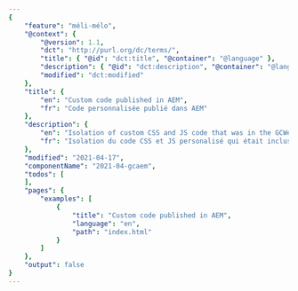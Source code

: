 ```yaml
---
{
	"feature": "méli-mélo",
	"@context": {
		"@version": 1.1,
		"dct": "http://purl.org/dc/terms/",
		"title": { "@id": "dct:title", "@container": "@language" },
		"description": { "@id": "dct:description", "@container": "@language" },
		"modified": "dct:modified"
	},
	"title": {
		"en": "Custom code published in AEM",
		"fr": "Code personnalisée publié dans AEM"
	},
	"description": {
		"en": "Isolation of custom CSS and JS code that was in the GCWeb version published on AEM",
		"fr": "Isolation du code CSS et JS personalisé qui était inclus dans la version de GCWeb publié sur AEM"
	},
	"modified": "2021-04-17",
	"componentName": "2021-04-gcaem",
	"todos": [
	],
	"pages": {
		"examples": [
			{
				"title": "Custom code published in AEM",
				"language": "en",
				"path": "index.html"
			}
		]
	},
	"output": false
}
---
```

